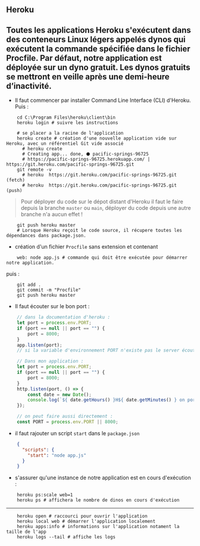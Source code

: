 Heroku
-

Toutes les applications Heroku s'exécutent dans des conteneurs Linux légers appelés dynos qui exécutent la commande spécifiée dans le fichier Procfile.
Par défaut, notre application est déployée sur un dyno gratuit. Les dynos gratuits se mettront en veille après une demi-heure d’inactivité.
---

- Il faut commencer par installer Command Line Interface (CLI) d'Heroku.
Puis :
````shell script
    cd C:\Program Files\heroku\client\bin
    heroku login # suivre les instructions
````
````shell script
    # se placer a la racine de l'application
    heroku create # création d'une nouvelle application vide sur Heroku, avec un référentiel Git vide associé
      # heroku create
      # Creating app... done, ⬢ pacific-springs-96725
      # https://pacific-springs-96725.herokuapp.com/ | https://git.heroku.com/pacific-springs-96725.git
    git remote -v
      # heroku  https://git.heroku.com/pacific-springs-96725.git (fetch)
      # heroku  https://git.heroku.com/pacific-springs-96725.git (push)
````
> Pour déployer du code sur le dépot distant d'Heroku il faut le faire depuis la branche ``master`` ou ``main``,
> déployer du code depuis une autre branche n'a aucun effet !
````shell script
    git push heroku master
    # Lorsque Heroku reçoit le code source, il récupere toutes les dépendances dans package.json.
````

- création d'un fichier ``Procfile`` sans extension et contenant
````shell script
    web: node app.js # commande qui doit être exécutée pour démarrer notre application.
````
puis :
````shell script
    git add .
    git commit -m "Procfile"
    git push heroku master
````

- Il faut écouter sur le bon port :
````javascript
    // dans la documentation d'heroku :
    let port = process.env.PORT;
    if (port == null || port == "") {
        port = 8000;
    }
    app.listen(port);
    // si la variable d'environnement PORT n'existe pas le server écoutera sur le port 8000

    // Dans mon application :
    let port = process.env.PORT;
    if (port == null || port == "") {
        port = 8000;
    }
    http.listen(port, () => {
        const date = new Date();
        console.log(`${ date.getHours() }H${ date.getMinutes() } on port : ${ port }`);
    });

    // on peut faire aussi directement :
    const PORT = process.env.PORT || 8000;

````

- il faut rajouter un script ``start`` dans le ``package.json``
````json
    {
      "scripts": {
        "start": "node app.js"
      }
    }
````
- s'assurer qu'une instance de notre application est en cours d'exécution : 
````shell script
    heroku ps:scale web=1
    heroku ps # affichera le nombre de dinos en cours d'exécution
````

---

````shell script
    heroku open # raccourci pour ouvrir l'application
    heroku local web # démarrer l'application localement
    heroku apps:info # informations sur l'application notament la taille de l'app
    heroku logs --tail # affiche les logs
````